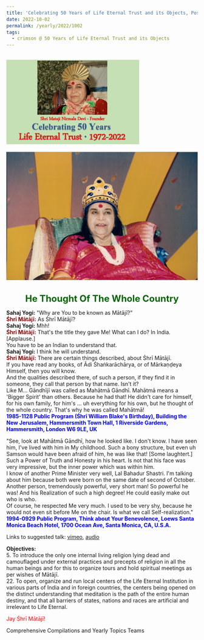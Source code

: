 ```yaml
---
title: 'Celebrating 50 Years of Life Eternal Trust and its Objects, Post 28 on the Jayantis of Mahātmā Gāndhī and Prime Minister Lal Bahadur Shastri'
date: 2022-10-02
permalink: /yearly/2022/1002
tags:
  - crimson @ 50 Years of Life Eternal Trust and its Objects
---
```


<br>
<div style="text-align: left"><img src="/images/Celebrating50YearsLET.png" width="350" /></div><br>

<div style="text-align: center"><img src="/images/image1041_Photo_credit_Jo_Bajescu.jpg" /></div>

<br>
<p style="color:DarkGreen; text-align:center">
<font size="+2"><b>He Thought Of The Whole Country</b><br></font>
</p>

<p>
<b>Sahaj Yogi:</b> "Why are You to be known as Mātājī?"<br>
<font color="DarkRed"><b>Śhrī Mātājī:</b></font> As Śhrī Mātājī?<br>
<b>Sahaj Yogi:</b> Mhh!<br>
<font color="DarkRed"><b>Śhrī Mātājī:</b></font> That's the title they gave Me! What can I do? In India. [Applause.]<br>
You have to be an Indian to understand that.<br>
<b>Sahaj Yogi:</b> I think he will understand.<br>
<font color="DarkRed"><b>Śhrī Mātājī:</b></font> There are certain things described, about Śhrī Mātājī.<br>
If you have read any books, of Ādi Śhaṅkarāchārya, or of Mārkaṇḍeya Himself, then you will know.<br>
And the qualities described there, of such a person, if they find it in someone, they call that person by that name. Isn't it?<br>
Like M... Gāndhījī was called as Mahātmā Gāndhī. Mahātmā means a 'Bigger Spirit' than others. Because he had that! He didn't care for himself, for his own family, for him's ... uh everything for his own, but he thought of the whole country. That's why he was called Mahātmā!<br>
<font color="blue"><b>1985-1128 Public Program (Śhrī William Blake's Birthday), Building the New Jerusalem, Hammersmith Town Hall, 1 Riverside Gardens, Hammersmith, London W6 9LE, UK</b></font><br>
</p>

<p>
"See, look at Mahātmā Gāndhī, how he looked like. I don't know. I have seen him, I've lived with him in My childhood. Such a bony structure, but even uh Samson would have been afraid of him, he was like that! [Some laughtert.] Such a Power of Truth and Honesty in his heart. Is not that his face was very impressive, but the inner power which was within him.<br>
I know of another Prime Minister very well, Lal Bahadur Shastri. I'm talking about him because both were born on the same date of second of October. Another person, tremendously powerful, very short man! So powerful he was! And his Realization of such a high degree! He could easily make out who is who.<br> 
Of course, he respected Me very much. I used to be very shy, because he would not even sit before Me on the chair. Is what we call Self-realization."<br>
<font color="blue"><b>1994-0929 Public Program, Think about Your Benevolence, Loews Santa Monica Beach Hotel, 1700 Ocean Ave, Santa Monica, CA, U.S.A.</b></font><br>
</p>

<p>

Links to suggested talk: <a href="https://vimeo.com/19916596"> vimeo</a>, <a href="https://soundcloud.com/nirmala-vidya-portal/940929-public-program-los"> audio </a><br>

<p>
<b>Objectives:</b><br>
5. To introduce the only one internal living religion lying dead and camouflaged under external practices and precepts of religion in all the human beings and for this to organize tours and hold spiritual meetings as per wishes of Mātājī.<br>
22. To open, organize and run local centers of the Life Eternal Institution in various parts of India and in foreign countries, the centers being opened on the distinct understanding that meditation is the path of the entire human destiny, and that all barriers of states, nations and races are artificial and irrelevant to Life Eternal.<br>
</p>

<p style="color:red;">Jay Śhrī Mātājī!<br></p>

<p>Comprehensive Compilations and Yearly Topics Teams</p>